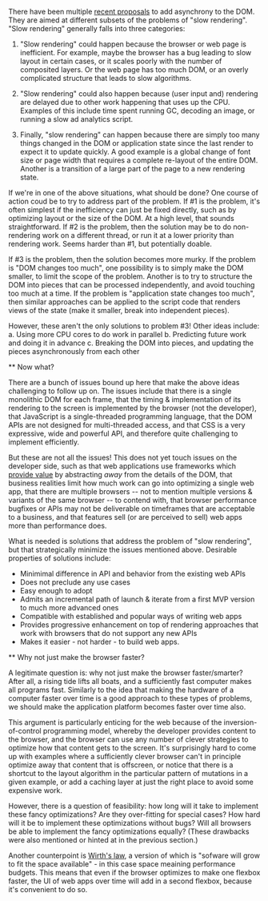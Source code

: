There have been multiple [recent proposals](https://github.com/chrishtr/async-dom/blob/master/current-proposals.md) to add asynchrony to the DOM. They are aimed at different subsets of the problems of "slow rendering". "Slow rendering" generally falls into three categories:

1. "Slow rendering" could happen because the browser or web page is inefficient. For example, maybe the browser has a bug leading to slow layout in certain cases, or it scales poorly with the number of composited layers. Or the web page has too much DOM, or an overly complicated structure that leads to slow algorithms.

2. "Slow rendering" could also happen because (user input and) rendering are delayed due to other work happening that uses up the CPU. Examples of this include time spent running GC, decoding an image, or running a slow ad analytics script.

3. Finally, "slow rendering" can happen because there are simply too many things changed in the DOM or application state since the last render to expect it to update quickly. A good example is a global change of font size or page width that requires a complete re-layout of the entire DOM. Another is a transition of a large part of the page to a new rendering state.

If we're in one of the above situations, what should be done? One course of action coud be to try to address part of the problem. If #1 is the problem, it's often simplest if the inefficiency can just be fixed directly, such as by optimizing layout or the size of the DOM. At a high level, that sounds straightforward. If #2 is the problem, then the solution may be to do non-rendering work on a different thread, or run it at a lower priority than rendering work. Seems harder than #1, but potentially doable.

If #3 is the problem, then the solution becomes more murky. If the problem is "DOM changes too much", one possibility is to simply make the DOM smaller, to limit the scope of the problem. Another is to try to structure the DOM into pieces that can be processed independently, and avoid touching too much at a time. If the problem is "application state changes too much", then similar approaches can be applied to the script code that renders views of the state (make it smaller, break into independent pieces).

However, these aren't the only solutions to problem #3! Other ideas include:
 a. Using more CPU cores to do work in parallel
 b. Predicting future work and doing it in advance
 c. Breaking the DOM into pieces, and updating the pieces asynchronously from each other

** Now what?

There are a bunch of issues bound up here that make the above ideas challenging to follow up on. The issues include that there is a single monolithic DOM for each frame, that the timing & implementation of its rendering to the screen is implemented by the browser (not the developer), that JavaScript is a single-threaded programming language, that the DOM APIs are not designed for multi-threaded access, and that CSS is a very expressive, wide and powerful API, and therefore quite challenging to implement efficiently.

But these are not all the issues! This does not yet touch issues on the developer side, such as that web applications use frameworks which [provide value](https://rendering.chrishtr.org/2019/01/what-is-value-of-virtual-dom.html) by abstracting *away* from the details of the DOM, that business realities limit how much work can go into optimizing a single web app, that there are multiple browsers -- not to mention multiple versions & variants of the same browser -- to contend with, that browser performance bugfixes or APIs may not be deliverable on timeframes that are acceptable to a business, and that features sell (or are perceived to sell) web apps more than performance does.

What is needed is solutions that address the problem of "slow rendering", but that strategically minimize the issues mentioned above. Desirable properties of solutions include:

* Minimimal difference in API and behavior from the existing web APIs
* Does not preclude any use cases
* Easy enough to adopt
* Admits an incremental path of launch & iterate from a first MVP version to much more advanced ones
* Compatible with established and popular ways of writing web apps
* Provides progressive enhancement on top of rendering approaches that work with browsers that do not support any new APIs
* Makes it easier - not harder - to build web apps.

** Why not just make the browser faster?

A legitimate question is: why not just make the browser faster/smarter? After all, a rising tide lifts all boats, and a sufficiently fast computer makes all programs fast. Similarly to the idea that making the hardware of a computer faster over time is a good approach to these types of problems, we should make the application platform becomes faster over time also.

This argument is particularly enticing for the web because of the inversion-of-control programming model, whereby the developer provides content to the browser, and the browser can use any number of clever strategies to optimize how that content gets to the screen. It's surprisingly hard to come up with examples where a sufficiently clever browser can't in principle optimize away that content that is offscreen, or notice that there is a shortcut to the layout algorithm in the particular pattern of mutations in a given example, or add a caching layer at just the right place to avoid some expensive work.

However, there is a question of feasibility: how long will it take to implement these fancy optimizations? Are they over-fitting for special cases? How hard will it be to implement these optimizations without bugs? Will all browsers be able to implement the fancy optimizations equally? (These drawbacks were also mentioned or hinted at in the previous section.)

Another counterpoint is [Wirth's law](https://en.wikipedia.org/wiki/Wirth%27s_law), a version of which is "sofware will grow to fit the space available" - in this case space meaining performance budgets. This means that even if the browser optimizes to make one flexbox faster, the UI of web apps over time will add in a second flexbox, because it's convenient to do so.



